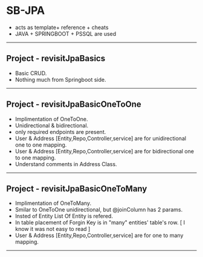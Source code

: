 # SB-JPA
- acts as template+ reference + cheats
- JAVA + SPRINGBOOT + PSSQL are used
-------
## Project - revisitJpaBasics
- Basic CRUD.
- Nothing much from Springboot side.
---
## Project - revisitJpaBasicOneToOne
- Implimentation of OneToOne.
- Unidirectional & bidirectional.
- only required endpoints are present.
- User & Address [Entity,Repo,Controller,service] are for unidirectional one to one mapping.
- User & Address [Entity,Repo,Controller,service] are for bidirectional one to one mapping.
- Understand comments in Address Class.
---
## Project - revisitJpaBasicOneToMany
- Implimentation of OneToMany.
- Smilar to OneToOne unidirectional, but @joinColumn has 2 params.
- Insted of Entity List Of Entity is refered.
- In table placement of Forgin Key is in "many" entities' table's row. [ I know it was not easy to read ]  
- User & Address [Entity,Repo,Controller,service] are for one to many mapping.
----

